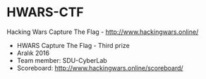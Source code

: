 # HWARS-CTF
Hacking Wars Capture The Flag - http://www.hackingwars.online/

* HWARS Capture The Flag - Third prize
* Aralık 2016
* Team member: SDU-CyberLab
* Scoreboard: http://www.hackingwars.online/scoreboard/
